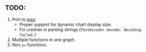## TODO:
1. Port to [egui](https://github.com/emilk/egui)
    - Proper support for dynamic chart display size.
    - Fix crashes in parsing strings (`TextDecoder.decode: Decoding failed.`)
2. Multiple functions in one graph.
3. Non `y=` functions.
